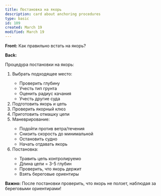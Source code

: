 ```yaml
---
title: Постановка на якорь
description: card about anchoring procedures
type: basic
id: 109
created: March 19
modified: March 19
---
```


**Front:**
Как правильно встать на якорь?

**Back:**
<p>Процедура постановки на якорь:</p>

<ol>
  <li>Выбрать подходящее место:</li>
    <ul>
      <li>Проверить глубину</li>
      <li>Учесть тип грунта</li>
      <li>Оценить радиус качания</li>
      <li>Учесть другие суда</li>
    </ul>

  <li>Подготовить якорь и цепь</li>
  <li>Проверить якорный клюз</li>
  <li>Приготовить отмашку цепи</li>

  <li>Маневрирование:</li>
    <ul>
      <li>Подойти против ветра/течения</li>
      <li>Снизить скорость до минимальной</li>
      <li>Остановить судно</li>
      <li>Начать отдавать якорь</li>
    </ul>

  <li>Постановка:</li>
    <ul>
      <li>Травить цепь контролируемо</li>
      <li>Длина цепи = 3-5 глубин</li>
      <li>Проверить, что якорь держит</li>
      <li>Взять береговые ориентиры</li>
    </ul>
</ol>
<p><strong>Важно:</strong> После постановки проверить, что якорь не ползет, наблюдая за береговыми ориентирами!</p>
